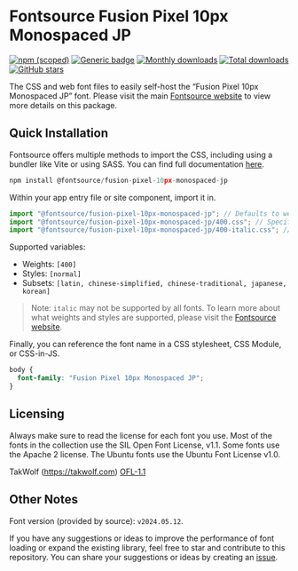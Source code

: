 # Fontsource Fusion Pixel 10px Monospaced JP

[![npm (scoped)](https://img.shields.io/npm/v/@fontsource/fusion-pixel-10px-monospaced-jp?color=brightgreen)](https://www.npmjs.com/package/@fontsource/fusion-pixel-10px-monospaced-jp) [![Generic badge](https://img.shields.io/badge/fontsource-passing-brightgreen)](https://github.com/fontsource/fontsource) [![Monthly downloads](https://badgen.net/npm/dm/@fontsource/fusion-pixel-10px-monospaced-jp)](https://github.com/fontsource/fontsource) [![Total downloads](https://badgen.net/npm/dt/@fontsource/fusion-pixel-10px-monospaced-jp)](https://github.com/fontsource/fontsource) [![GitHub stars](https://img.shields.io/github/stars/fontsource/fontsource.svg?style=social&label=Star)](https://github.com/fontsource/fontsource/stargazers)

The CSS and web font files to easily self-host the “Fusion Pixel 10px Monospaced JP” font. Please visit the main [Fontsource website](https://fontsource.org/fonts/fusion-pixel-10px-monospaced-jp) to view more details on this package.

## Quick Installation

Fontsource offers multiple methods to import the CSS, including using a bundler like Vite or using SASS. You can find full documentation [here](https://fontsource.org/docs/getting-started/introduction).

```javascript
npm install @fontsource/fusion-pixel-10px-monospaced-jp
```

Within your app entry file or site component, import it in.

```javascript
import "@fontsource/fusion-pixel-10px-monospaced-jp"; // Defaults to weight 400
import "@fontsource/fusion-pixel-10px-monospaced-jp/400.css"; // Specify weight
import "@fontsource/fusion-pixel-10px-monospaced-jp/400-italic.css"; // Specify weight and style
```

Supported variables:
- Weights: `[400]`
- Styles: `[normal]`
- Subsets: `[latin, chinese-simplified, chinese-traditional, japanese, korean]`

> Note: `italic` may not be supported by all fonts. To learn more about what weights and styles are supported, please visit the [Fontsource website](https://fontsource.org/fonts/fusion-pixel-10px-monospaced-jp).

Finally, you can reference the font name in a CSS stylesheet, CSS Module, or CSS-in-JS.

```css
body {
  font-family: "Fusion Pixel 10px Monospaced JP";
}
```

## Licensing
Always make sure to read the license for each font you use. Most of the fonts in the collection use the SIL Open Font License, v1.1. Some fonts use the Apache 2 license. The Ubuntu fonts use the Ubuntu Font License v1.0.

TakWolf (https://takwolf.com)
[OFL-1.1](https://raw.githubusercontent.com/TakWolf/fusion-pixel-font/master/LICENSE-OFL)

## Other Notes
Font version (provided by source): `v2024.05.12`.

If you have any suggestions or ideas to improve the performance of font loading or expand the existing library, feel free to star and contribute to this repository. You can share your suggestions or ideas by creating an [issue](https://github.com/fontsource/fontsource/issues).
